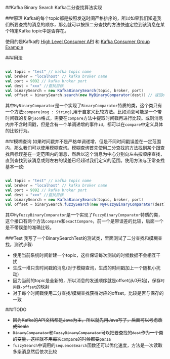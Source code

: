 ##Kafka Binary Search
Kafka二分查找算法实现

###原理
Kafka的每个topic都是按照发送时间严格排序的，所以如果我们知道我们所要查找的消息的顺序，那么就可以按照二分查找的方法快速定位到该消息在某个特定Kafka topic中是否存在。

使用的是Kafka的
[High Level Consumer API](http://kafka.apache.org/documentation.html#highlevelconsumerapi)
和
[Kafka Consumer Group Example](https://cwiki.apache.org/confluence/display/KAFKA/Consumer+Group+Example)

###用法
```scala

val topic = "test" // kafka topic name
val broker = "localhost" // kafka broker name
val port = 9092 // kafka broker port
val dest = "xxx" //查找目标
val binarySearch = new KafkaBinarySearch(topic, broker, port)
val offset = binarySearch.search(new MyBinaryComparator(dest)) // 返回offset，-1代表不存在

```

其中`MyBinaryComparator`是一个实现了`BinaryComparator`特质的类，这个类只有一个方法:`compare(msg : String)`,用于自定义比较方法。比如消息可能是一个带时间戳的复杂`json`格式，需要在`compare`方法中提取时间戳再进行比较。或则消息内并不含时间戳，但是含有一个单调递增的事件`id`，都可以在`compare`中定义具体的比较行为。

###模糊查询
如果时间戳并不是严格单调递增，但是不同时间戳误差在一定范围内，那么我们可以使用模糊查询。模糊查询首先使用二分查找的方法找到某个跟查找目标误差在一定范围内的消息，然后以这个消息为中心分别向左右按顺序查找，直到查找到该消息或则左右的误差已经超过我们定义的范围。使用方法与正常查找基本一致:

```scala

val topic = "test" // kafka topic name
val broker = "localhost" // kafka broker name
val port = 9092 // kafka broker port
val dest = "xxx" //查找目标
val binarySearch = new KafkaBinarySearch(topic, broker, port)
val offset = binarySearch.fuzzySearch(new MyFuzzyBinaryComparator(dest)) // 返回offset，-1代表不存在

```


其中`MyFuzzyBinaryComparator`是一个实现了`FuzzyBinaryComparator`特质的类，这个接口有两个方法`compare`和`exactCompare`，前一个是带误差的比较，后面一个是不带误差的准确比较。

###Test
我写了一个BinarySearchTest的测试类，里面测试了二分查找和模糊查找，测试步骤:

* 使用当前系统时间新建一个topic，这样保证每次测试的时候数据不会相互干扰
* 生成一堆只含时间戳的消息(对于模糊查询，生成的时间戳加上一个随机小扰动)
* 因为当前的topic是全新的，所以消息的发送顺序就是offset(从0开始)，保存`时间戳-offset`的映射
* 对于每个时间戳使用二分查找/模糊查找获得对应的offset，比较是否与保存的一致

###TODO
* ~~因为Kafka的API文档都是Java为主，所以就先用Java写了，后面可以考虑改成Scala~~
* ~~`BinaryComparator`和`FuzzyBinaryComparator`可以把要查找的`dest`作为一个类的变量，这样就不用每次`compare`的时候都要`parse`~~
* `fuzzySearch`中调用的`sequenceSearch`函数还可以优化速度，方法是一次读取多条消息然后依次比较